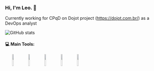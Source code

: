 ### Hi, I'm Leo. 👋

Currently working for CPqD on Dojot project (https://dojot.com.br/) as a DevOps analyst

![GitHub stats](https://github-readme-stats.vercel.app/api?username=marianoleonardo&show_icons=true&theme=gotham)
<!-- &nbsp;&nbsp;&nbsp;&nbsp;&nbsp;&nbsp;&nbsp;&nbsp;&nbsp; -->
<!-- ![Leo's most used languages](https://github-readme-stats.vercel.app/api/top-langs/?username=marianoleonardo&show_icons=true&theme=gotham) -->

#### :computer: Main Tools: 
<p align="center">
  <img align="left" img width="10%" src="https://kubernetes.io/images/favicon.png">
  <img align="left" img width="10%" src="https://cdn.iconscout.com/icon/free/png-256/docker-226091.png">
  <img align="left" img width="10%" src="https://www.mbejda.com/content/images/2016/01/ans.png">
  <img align="left" img width="10%" src="https://www.drupal.org/files/project-images/aws-logo.png">
  <img align="left" img width="10%" src="https://lirp.cdn-website.com/aa0ef369/dms3rep/multi/opt/google-cloud-icon-400w.png">
<!--   <img align="left" img width="9%" src="https://upload.wikimedia.org/wikipedia/commons/thumb/7/7a/C_Sharp_logo.svg/1200px-C_Sharp_logo.svg.png">
  <img align="left" img width="10%" src="https://cdn.iconscout.com/icon/free/png-512/c-programming-569564.png"> -->
</p>
